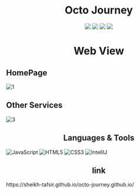 <h1 align="center">Octo Journey</h1>
<p align="center">
   <img src="https://img.shields.io/badge/language-JavaScript-red?style"/>
   <img src="https://img.shields.io/github/license/Sheikh-Tafsir/octo-journey.github.io"/>
   <img src="https://img.shields.io/github/stars/Sheikh-Tafsir/octo-journey.github.io"/>
   <img src="https://img.shields.io/github/forks/Sheikh-Tafsir/octo-journey.github.io"/>
</p>

<h1 align="center">Web View</h1>

## HomePage

![1](https://user-images.githubusercontent.com/83116065/147655624-3a90bf1a-cd8c-47bb-9b40-d2572a56b09a.JPG)

## Other Services

![3](https://user-images.githubusercontent.com/83116065/147655798-4392041c-ef09-49eb-8cc5-e131e7627ace.JPG)

<h2 align="center">Languages & Tools</h2>

![JavaScript](https://img.shields.io/badge/-JavaScript-000000?style=flat&logo=javascript)
![HTML5](https://img.shields.io/badge/-HTML5-000000?style=flat&logo=html5)
![CSS3](https://img.shields.io/badge/-CSS-000000?style=flat&logo=css3)
![IntellIJ](https://img.shields.io/badge/-IntellIJ%20IDEA-000000?style=flat&logo=intellij%20idea)<br />


<h2 align="center">link</h2>
https://sheikh-tafsir.github.io/octo-journey.github.io/
